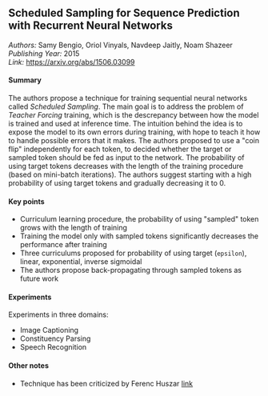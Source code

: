 ## Scheduled Sampling for Sequence Prediction with Recurrent Neural Networks
_Authors:_ Samy Bengio, Oriol Vinyals, Navdeep Jaitly, Noam Shazeer      
_Publishing Year:_ 2015    
_Link:_ https://arxiv.org/abs/1506.03099   

#### Summary
The authors propose a technique for training sequential neural networks called _Scheduled Sampling_. The main goal is to address the problem of _Teacher Forcing_ training, which is the descrepancy between how the model is trained and used at inference time. The intuition behind the idea is to expose the model to its own errors during training, with hope to teach it how to handle possible errors that it makes. The authors proposed to use a "coin flip" independently for each token, to decided whether the target or sampled token should be fed as input to the network. The probability of using target tokens decreases with the length of the training procedure (based on mini-batch iterations). The authors suggest starting with a high probability of using target tokens and gradually decreasing it to 0.

#### Key points
- Curriculum learning procedure, the probability of using "sampled" token grows with the length of training
- Training the model only with sampled tokens significantly decreases the performance after training
- Three curriculums proposed for probability of using target (`epsilon`), linear, exponential, inverse sigmoidal 
- The authors propose back-propagating through sampled tokens as future work 

#### Experiments
Experiments in three domains:
- Image Captioning
- Constituency Parsing
- Speech Recognition

#### Other notes
- Technique has been criticized by Ferenc Huszar [link](http://www.inference.vc/scheduled-sampling-for-rnns-scoring-rule-interpretation/)
